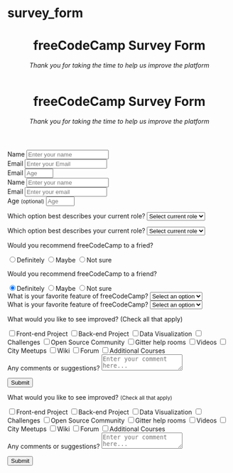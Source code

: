 # survey_form


</head>

<link rel="stylesheet" href="/html/styles.css">
<style>
@import url('https://fonts.googleapis.com/css?family=Poppins&display=swap');
@import url('https://fonts.googleapis.com/css?family=Poppins:200i,400&display=swap');

* {
  box-sizing: border-box;
}

body {
  font-family: 'Poppins', sans-serif;
  margin: 0;
  color: #fff;
  font-family: 'Poppins', sans-serif;
  font-weight: 400;
  text-align: center;
}

body::before {
  content: '';
  position: fixed;
  top: 0;
  left: 0;
  height: 100%;
  width: 100%;
  z-index: -1;
  background: #1b1b32;
  background-image: linear-gradient(115deg,
      rgba(58, 58, 158, 0.8),
      rgba(136, 136, 206, 0.7)),
    url(https://cdn.freecodecamp.org/testable-projects-fcc/images/survey-form-background.jpeg);
  background-size: cover;
  background-repeat: no-repeat;
  background-position: center;
}

h1 {
  margin: 2.5rem 0 0;
  font-weight: 400;
}

p {
  margin: 0 auto .5rem auto;
  font-weight: 200;
}

form {
  width: 100%;
  max-width: 720px;
  margin: 2rem auto 0 auto;
  padding: 30px 20px;
  background-color: rgba(27, 27, 50, 0.8);
  /* background-color: #fff; */
  border-radius: .25rem;
  box-shadow: 2px 5px 10px rgba(0, 0, 0, .4);
}

.form-control {
  margin-bottom: 20px;
  text-align: left;
}

.form-control label {
  display: block;
  margin-bottom: 6px;
}

.form-control input,
.form-control select,
.form-control textarea {
  display: block;
  width: 100%;
  padding: 10px;
  font-family: inherit;
  border: 1px solid #777;
  border-radius: .25rem;
}

.form-control input[type="radio"],
.form-control input[type="checkbox"] {
  display: inline-block;
  width: auto;
}

small {
  color: #e4e4e4;
}

textarea {
  min-height: 150px;
  padding: 0.625rem;
  resize: vertical;
}

button {
  background-color: #05c46b;
  color: #fff;
  margin-bottom: .625rem;
  padding: .75rem;
  font-family: inherit;
  border: none;
  border-radius: .25rem;
  /* display: block; */
  width: 100%;
  cursor: pointer;
}

button:hover {
  opacity: .9;
}
</style>

<body>
  <div class="container">
    <header>
      <h1 id="title">freeCodeCamp Survey Form</h1>
      <p id="description"><em>Thank you for taking the time to help us improve the platform</em></p>
    </header>
  <header>
    <h1 id="title">freeCodeCamp Survey Form</h1>
    <p id="description"><em>Thank you for taking the time to help us improve the platform</em></p>
  </header>

   <form id="survey-form">
      <div class="form-control">
        <label id="name-label" for="name">Name</label>
        <input id="name" type="text" name="name" placeholder="Enter your name" required>
      </div>
      <div class="form-control">
        <label id="email-label" for="email">Email</label>
        <input id="email" type="email" name="email" placeholder="Enter your Email" required>
      </div>
      <div class="form-control">
        <label id="number-label" for="number">Email</label>
        <input id="number" type="number" name="number" placeholder="Age" min="10" max="150" required>
      </div>
  <form id="survey-form">
    <div class="form-control">
      <label id="name-label" for="name">Name</label>
      <input id="name" type="text" name="name" placeholder="Enter your name" required>
    </div>
    <div class="form-control">
      <label id="email-label" for="email">Email</label>
      <input id="email" type="email" name="email" placeholder="Enter your email" required>
    </div>
    <div class="form-control">
      <label id="number-label" for="number">Age <small>(optional)</small></label>
      <input id="number" type="number" name="number" placeholder="Age" min="10" max="150">
    </div>

  <div class="form-control">
        
  <label for="dropdown">Which option best describes your current role?</label>
        <select id="dropdown" name="role" required>
          <option value disabled selected>Select current role</option>
          <option value="student">Student</option>
          <option value="full-time">Full-time</option>
          <option value="part-time">Part-time</option>
          <option value="other">Other</option>
        </select>
     </div>
    <div class="form-control">
      <label for="dropdown">Which option best describes your current role?</label>
      <select id="dropdown" name="role" required>
        <option value disabled selected>Select current role</option>
        <option value="student">Student</option>
        <option value="full-time">Full-time</option>
        <option value="part-time">Part-time</option>
        <option value="other">Other</option>
      </select>
    </div>
    

  <div class="form-control">
      <p>Would you recommend freeCodeCamp to a fried?</p>
        <label for="recommend-1"><input id="recommend-1" type="radio" name="recommend" value="definitely" checked>Definitely</label>
        <label for="recommend-2"><input id="recommend-2" type="radio" name="recommend" value="maybe">Maybe</label>
        <label for="recommend-3"><input id="recommend-3" type="radio" name="recommend" value="not-sure">Not sure</label>
      </div>
    <div class="form-control">
      <p>Would you recommend freeCodeCamp to a friend?</p>
      <label for="recommend-1"><input id="recommend-1" type="radio" name="recommend" value="definitely" checked>Definitely</label>
      <label for="recommend-2"><input id="recommend-2" type="radio" name="recommend" value="maybe">Maybe</label>
      <label for="recommend-3"><input id="recommend-3" type="radio" name="recommend" value="not-sure">Not sure</label>
    </div>

  <div class="form-control">
        <label for="feature">What is your favorite feature of freeCodeCamp?</label>
        <select id="feature" name="feature">
          <option value disabled selected>Select an option</option>
          <option value="challenges">Challenges</option>
          <option value="projects">Projects</option>
          <option value="community">Community</option>
          <option value="open-source">Open Source</option>
        </select>
      </div>
    <div class="form-control">
      <label for="feature">What is your favorite feature of freeCodeCamp?</label>
      <select id="feature" name="feature">
        <option value disabled selected>Select an option</option>
        <option value="challenges">Challenges</option>
        <option value="projects">Projects</option>
        <option value="community">Community</option>
        <option value="open-source">Open Source</option>
      </select>
    </div>

 <div class="form-control">
        <p>What would you like to see improved? <span clss="small">(Check all that apply)</span></p>
        <label for="improve-1"><input id="improve-1" type="checkbox" name="improve" value="front-end">Front-end Project</label>
        <label for="improve-2"><input id="improve-2" type="checkbox" name="improve" value="back-end">Back-end Project</label>
        <label for="improve-3"><input id="improve-3" type="checkbox" name="improve" value="data-visualization">Data Visualization</label>
        <label for="improve-4"><input id="improve-4" type="checkbox" name="improve" value="challenges">Challenges</label>
        <label for="improve-5"><input id="improve-5" type="checkbox" name="improve" value="open-source-community">Open Source Community</label>
        <label for="improve-6"><input id="improve-6" type="checkbox" name="improve" value="gitter-help-rooms">Gitter help rooms</label>
        <label for="improve-7"><input id="improve-7" type="checkbox" name="improve" value="videos">Videos</label>
        <label for="improve-8"><input id="improve-8" type="checkbox" name="improve" value="city-meetups">City Meetups</label>
        <label for="improve-9"><input id="improve-9" type="checkbox" name="improve" value="wiki">Wiki</label>
        <label for="improve-10"><input id="improve-10" type="checkbox" name="improve" value="forum">Forum</label>
        <label for="improve-11"><input id="improve-11" type="checkbox" name="improve" value="additional-courses">Additional Courses</label>
      </div>

   <div class="form-control">
        <label for="comments">Any comments or suggestions?</label>
        <textarea id="comments" name="comments" placeholder="Enter your comment here..."></textarea>
      </div>

   <button id="submit" type="submit">Submit</button>
    </form>
  </div>
    <div class="form-control">
      <p>What would you like to see improved? <small>(Check all that apply)</small></p>
      <label for="improve-1"><input id="improve-1" type="checkbox" name="improve" value="front-end">Front-end Project</label>
      <label for="improve-2"><input id="improve-2" type="checkbox" name="improve" value="back-end">Back-end Project</label>
      <label for="improve-3"><input id="improve-3" type="checkbox" name="improve" value="data-visualization">Data Visualization</label>
      <label for="improve-4"><input id="improve-4" type="checkbox" name="improve" value="challenges">Challenges</label>
      <label for="improve-5"><input id="improve-5" type="checkbox" name="improve" value="open-source-community">Open Source Community</label>
      <label for="improve-6"><input id="improve-6" type="checkbox" name="improve" value="gitter-help-rooms">Gitter help rooms</label>
      <label for="improve-7"><input id="improve-7" type="checkbox" name="improve" value="videos">Videos</label>
      <label for="improve-8"><input id="improve-8" type="checkbox" name="improve" value="city-meetups">City Meetups</label>
      <label for="improve-9"><input id="improve-9" type="checkbox" name="improve" value="wiki">Wiki</label>
      <label for="improve-10"><input id="improve-10" type="checkbox" name="improve" value="forum">Forum</label>
      <label for="improve-11"><input id="improve-11" type="checkbox" name="improve" value="additional-courses">Additional Courses</label>
    </div>

  <div class="form-control">
      <label for="comments">Any comments or suggestions?</label>
      <textarea id="comments" name="comments" placeholder="Enter your comment here..."></textarea>
    </div>

   <button id="submit" type="submit">Submit</button>
  </form>

  <script src="https://cdn.freecodecamp.org/testable-projects-fcc/v1/bundle.js"></script>
</body>
